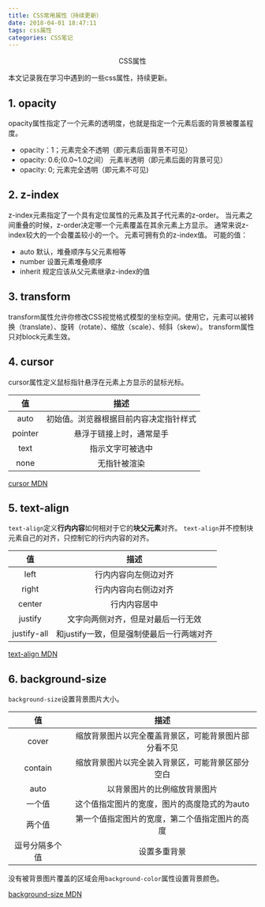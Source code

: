 ```yaml
---
title: CSS常用属性（持续更新）
date: 2018-04-01 18:47:11
tags: css属性
categories: CSS笔记
---
```

<center>CSS属性</center>
<!-- more -->

本文记录我在学习中遇到的一些css属性，持续更新。
## 1. opacity
opacity属性指定了一个元素的透明度，也就是指定一个元素后面的背景被覆盖程度。
- opacity：1；元素完全不透明（即元素后面背景不可见）
- opacity: 0.6;(0.0~1.0之间） 元素半透明（即元素后面的背景可见）
- opacity: 0; 元素完全透明（即元素不可见)

## 2. z-index
z-index元素指定了一个具有定位属性的元素及其子代元素的z-order。
当元素之间重叠的时候，z-order决定哪一个元素覆盖在其余元素上方显示。
通常来说z-index较大的一个会覆盖较小的一个。
元素可拥有负的z-index值。
可能的值：
- auto 默认，堆叠顺序与父元素相等
- number 设置元素堆叠顺序
- inherit 规定应该从父元素继承z-index的值

## 3. transform
transform属性允许你修改CSS视觉格式模型的坐标空间。使用它，元素可以被转换（translate）、旋转（rotate）、缩放（scale）、倾斜（skew）。
transform属性只对block元素生效。

## 4. cursor
cursor属性定义鼠标指针悬浮在元素上方显示的鼠标光标。

|值|描述|
|:-:|:-:|
|auto|初始值。浏览器根据目前内容决定指针样式|
|pointer|悬浮于链接上时，通常是手|
|text|指示文字可被选中|
|none|无指针被渲染|

[cursor MDN](https://developer.mozilla.org/zh-CN/docs/Web/CSS/cursor)

## 5. text-align
`text-align`定义**行内内容**如何相对于它的**块父元素**对齐。
`text-align`并不控制块元素自己的对齐，只控制它的行内内容的对齐。

|值|描述|
|:-:|:-:|
|left|行内内容向左侧边对齐|
|right|行内内容向右侧边对齐|
|center|行内内容居中|
|justify|文字向两侧对齐，但是对最后一行无效|
|justify-all|和justify一致，但是强制使最后一行两端对齐|

[text-align MDN](https://developer.mozilla.org/zh-CN/docs/Web/CSS/text-align)

## 6. background-size
`background-size`设置背景图片大小。

|值|描述|
|:-:|:-:|
|cover|缩放背景图片以完全覆盖背景区，可能背景图片部分看不见|
|contain|缩放背景图片以完全装入背景区，可能背景区部分空白|
|auto|以背景图片的比例缩放背景图片|
|一个值|这个值指定图片的宽度，图片的高度隐式的为auto|
|两个值|第一个值指定图片的宽度，第二个值指定图片的高度|
|逗号分隔多个值|设置多重背景|

没有被背景图片覆盖的区域会用`background-color`属性设置背景颜色。

[background-size MDN](https://developer.mozilla.org/zh-CN/docs/Web/CSS/background-size)


